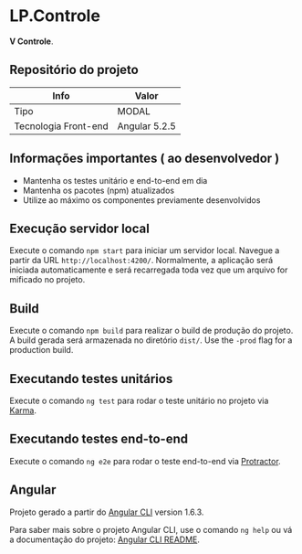 # LP.Controle
**V Controle**.

## Repositório do projeto
| Info | Valor |
| ------ | ------ |
| Tipo | MODAL |
| Tecnologia Front-end | Angular 5.2.5 |

## Informações importantes ( ao desenvolvedor )
* Mantenha os testes unitário e end-to-end em dia
* Mantenha os pacotes (npm) atualizados
* Utilize ao máximo os componentes previamente desenvolvidos

## Execução servidor local
Execute o comando `npm start` para iniciar um servidor local. Navegue a partir da URL `http://localhost:4200/`. Normalmente, a aplicação será iniciada automaticamente e será recarregada toda vez que um arquivo for mificado no projeto.

## Build
Execute o comando `npm build` para realizar o build de produção do projeto. A build gerada será armazenada no diretório `dist/`. Use the `-prod` flag for a production build.

## Executando testes unitários
Execute o comando `ng test` para rodar o teste unitário no projeto via [Karma](https://karma-runner.github.io).

## Executando testes end-to-end
Execute o comando `ng e2e` para rodar o teste end-to-end via [Protractor](http://www.protractortest.org/).

## Angular
Projeto gerado a partir do [Angular CLI](https://github.com/angular/angular-cli) version 1.6.3.

Para saber mais sobre o projeto Angular CLI, use o comando `ng help` ou vá a documentação do projeto: [Angular CLI README](https://github.com/angular/angular-cli/blob/master/README.md).

